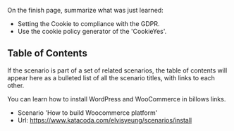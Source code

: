 On the finish page, summarize what was just learned:

- Setting the Cookie to compliance with the GDPR.
- Use the cookie policy generator of the 'CookieYes'.

## Table of Contents

If the scenario is part of a set of related scenarios, the table of contents will appear here as a bulleted list of all the scenario titles, with links to each other.

You can learn how to install WordPress and WooCommerce in billows links.

- Scenario 'How to build Woocommerce platform'
- Url: https://www.katacoda.com/elvisyeung/scenarios/install

